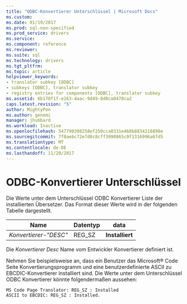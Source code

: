 ```yaml
---
title: "ODBC-Konvertierer Unterschlüssel | Microsoft Docs"
ms.custom: 
ms.date: 01/19/2017
ms.prod: sql-non-specified
ms.prod_service: drivers
ms.service: 
ms.component: reference
ms.reviewer: 
ms.suite: sql
ms.technology: drivers
ms.tgt_pltfrm: 
ms.topic: article
helpviewer_keywords:
- translator subkey [ODBC]
- subkeys [ODBC], translator subkey
- registry entries for components [ODBC], translator subkey
ms.assetid: 6b170f1f-e263-4aac-9d49-8d0ca0470ca2
caps.latest.revision: "5"
author: MightyPen
ms.author: genemi
manager: jhubbard
ms.workload: Inactive
ms.openlocfilehash: 547790398258ef250cca0331e468b8834218890e
ms.sourcegitcommit: 7f8aebc72e7d0c8cff3990865c9f1316996a67d5
ms.translationtype: MT
ms.contentlocale: de-DE
ms.lasthandoff: 11/20/2017
---
```

# <a name="odbc-translators-subkey"></a>ODBC-Konvertierer Unterschlüssel
Die Werte unter dem Unterschlüssel ODBC Konvertierer Liste der installierten Übersetzer. Das Format dieser Werte wird in der folgenden Tabelle dargestellt.  
  
|Name|Datentyp|data|  
|----------|---------------|----------|  
|*Konvertierer-"DESC"*|REG_SZ|**Installiert**|  
  
 Die *Konvertierer Desc* Name vom Entwickler Konvertierer definiert ist.  
  
 Nehmen Sie beispielsweise an, dass ein Benutzer das Microsoft® Code Seite Konvertierungsprogramm und eine benutzerdefinierte ASCII zu EBCDIC-Konvertierer installiert sind. Die Werte unter dem Unterschlüssel ODBC Konvertierer könnte folgendermaßen aussehen:  
  
```  
MS Code Page Translator: REG_SZ : Installed  
ASCII to EBCDIC: REG_SZ : Installed.  
```
